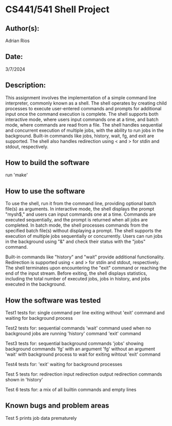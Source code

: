 # CS441/541 Shell Project

## Author(s):

Adrian Rios


## Date:

3/7/2024


## Description:

This assignment involves the implementation of a simple command line interpreter, commonly known as a shell. The shell operates by creating child processes to execute user-entered commands and prompts for additional input once the command execution is complete. The shell supports both interactive mode, where users input commands one at a time, and batch mode, where commands are read from a file. The shell handles sequential and concurrent execution of multiple jobs, with the ability to run jobs in the background. Built-in commands like jobs, history, wait, fg, and exit are supported. The shell also handles redirection using < and > for stdin and stdout, respectively.


## How to build the software

run 'make'


## How to use the software

To use the shell, run it from the command line, providing optional batch file(s) as arguments. In interactive mode, the shell displays the prompt "mysh$," and users can input commands one at a time. Commands are executed sequentially, and the prompt is returned when all jobs are completed. In batch mode, the shell processes commands from the specified batch file(s) without displaying a prompt. The shell supports the execution of multiple jobs sequentially or concurrently. Users can run jobs in the background using "&" and check their status with the "jobs" command.

Built-in commands like "history" and "wait" provide additional functionality. Redirection is supported using < and > for stdin and stdout, respectively. The shell terminates upon encountering the "exit" command or reaching the end of the input stream. Before exiting, the shell displays statistics, including the total number of executed jobs, jobs in history, and jobs executed in the background.


## How the software was tested

Test1 tests for:
    single command per line
    exiting without 'exit' command and waiting for background process

Test2 tests for:
    sequential commands
    'wait' command used when no background jobs are running
    'history' command
    'exit' command

Test3 tests for:
    sequential background commands
    'jobs' showing background commands
    'fg' with an argument
    'fg' without an argument
    'wait' with background process to wait for
    exiting wihtout 'exit' command

Test4 tests for:
    'exit' waiting for background processes

Test 5 tests for:
    redirection input
    redirection output
    redirection commands shown in 'history'

Test 6 tests for:
    a mix of all builtin commands and empty lines


## Known bugs and problem areas

Test 5 prints job data prematurely

